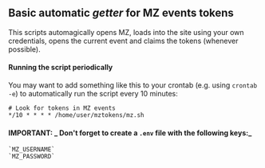 ## Basic automatic _getter_ for MZ events tokens

This scripts automagically opens MZ, loads into the site using your own credentials, opens the current event and claims the tokens (whenever possible).

#### Running the script periodically

You may want to add something like this to your crontab (e.g. using `crontab -e`) to automatically run the script every 10 minutes:

    # Look for tokens in MZ events
    */10 * * * * /home/user/mztokens/mz.sh

#### IMPORTANT: _ Don't forget to create a `.env` file with the following keys:_

    `MZ_USERNAME`
    `MZ_PASSWORD`

